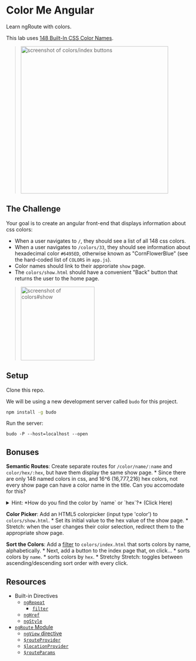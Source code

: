 # Color Me Angular
Learn ngRoute with colors.

This lab uses [148 Built-In CSS Color Names](https://gist.github.com/nathanallen/22dbc2c0dbe1b6d2d197721ec9eeab61#file-color_names-json).

> <img width="400" alt="screenshot of colors/index buttons" src="https://cloud.githubusercontent.com/assets/1489337/14548062/6a58ba58-0268-11e6-8556-ac822ab64dae.png">

## The Challenge
Your goal is to create an angular front-end that displays information about css colors:

* When a user navigates to `/`, they should see a list of all 148 css colors.
* When a user navigates to `/colors/33`, they should see information about hexadecimal color `#6495ED`, otherwise known as "CornFlowerBlue" (see the hard-coded list of `COLORS` in `app.js`).
* Color names should link to their approriate `show` page.
* The `colors/show.html` should have a convenient "Back" button that returns the user to the home page.

> <img width="200" alt="screenshot of colors#show" src="https://cloud.githubusercontent.com/assets/1489337/14548061/68072488-0268-11e6-8b50-1dc36103144a.png">

## Setup
Clone this repo.

We will be using a new development server called `budo` for this project.

```bash
npm install -g budo
```

Run the server:
```
budo -P --host=localhost --open
```


## Bonuses
**Semantic Routes**: Create separate routes for `/color/name/:name` and `color/hex/:hex`, but have them display the same show page.
    * Since there are only 148 named colors in css, and 16^6 (16,777,216) hex colors, not every show page can have a color name in the title. Can you accomodate for this?

<details>
<summary>Hint: *How do you find the color by `name` or `hex`?* (Click Here)</summary>
```js
var target_number = 2;
var foundObj = [{num:7},{num:2}].find(function(o){
    return o.num === target_number;
})
```
</details>

**Color Picker**: Add an HTML5 colorpicker (input type 'color') to `colors/show.html`.
    * Set its initial value to the hex value of the show page.
    * Stretch: when the user changes their color selection, redirect them to the appropriate show page.

**Sort the Colors**: Add a [filter](https://docs.angularjs.org/api/ng/filter/filter) to `colors/index.html` that sorts colors by name, alphabetically.
    * Next, add a button to the index page that, on click...
        * sorts colors by `name`.
        * sorts colors by `hex`.
        * Stretchy Stretch: toggles between ascending/descending sort order with every click.

## Resources
* Built-in Directives
    - [`ngRepeat`](https://docs.angularjs.org/api/ng/directive/ngRepeat)
        + [`filter`](https://docs.angularjs.org/api/ng/filter/filter)
    - [`ngHref`](https://docs.angularjs.org/api/ng/directive/ngHref)
    - [`ngStyle`](https://docs.angularjs.org/api/ng/directive/ngStyle)
* [`ngRoute` Module](https://docs.angularjs.org/api/ngRoute)
    - [`ngView` directive](https://docs.angularjs.org/api/ngRoute/directive/ngView)
    - [`$routeProvider`](https://docs.angularjs.org/api/ngRoute/provider/$routeProvider)
    - [`$locationProvider`](https://docs.angularjs.org/api/ng/provider/$locationProvider)
    - [`$routeParams`](https://docs.angularjs.org/api/ngRoute/service/$routeParams)
